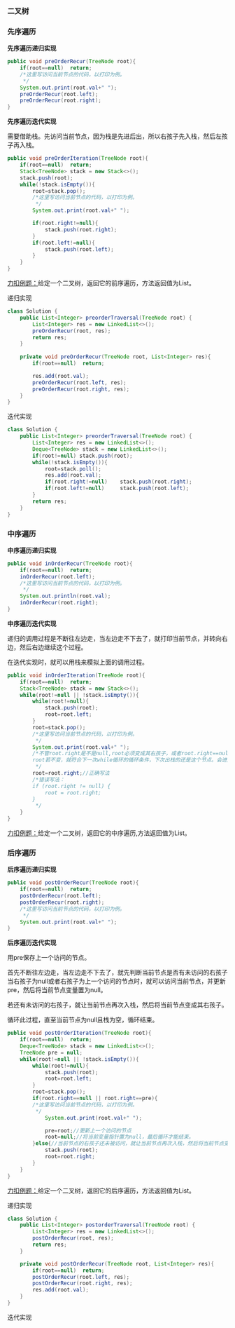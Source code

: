 ### 二叉树

### 先序遍历

**先序遍历递归实现**

```java
public void preOrderRecur(TreeNode root){
    if(root==null)  return;
    /*这里写访问当前节点的代码，以打印为例。
     */
    System.out.print(root.val+" ");
    preOrderRecur(root.left);
    preOrderRecur(root.right);
}
```

**先序遍历迭代实现**

需要借助栈。先访问当前节点，因为栈是先进后出，所以右孩子先入栈，然后左孩子再入栈。

```java
public void preOrderIteration(TreeNode root){
    if(root==null)  return;
    Stack<TreeNode> stack = new Stack<>();
    stack.push(root);
    while(!stack.isEmpty()){
        root=stack.pop();
        /*这里写访问当前节点的代码，以打印为例。
         */
        System.out.print(root.val+" "); 

        if(root.right!=null){
            stack.push(root.right);
        }
        if(root.left!=null){
            stack.push(root.left);
        }
    }
}
```
[力扣例题：](https://leetcode-cn.com/problems/binary-tree-preorder-traversal/)给定一个二叉树，返回它的前序遍历，方法返回值为List<Integer>。

递归实现
```java
class Solution {
    public List<Integer> preorderTraversal(TreeNode root) {
        List<Integer> res = new LinkedList<>();
        preOrderRecur(root, res);
        return res;
    }
    
    private void preOrderRecur(TreeNode root, List<Integer> res){
        if(root==null)  return;

        res.add(root.val);
        preOrderRecur(root.left, res);
        preOrderRecur(root.right, res);
    }
}
```
迭代实现
```java
class Solution {
    public List<Integer> preorderTraversal(TreeNode root) {
        List<Integer> res = new LinkedList<>();
        Deque<TreeNode> stack = new LinkedList<>(); 
        if(root!=null) stack.push(root);
        while(!stack.isEmpty()){
            root=stack.poll();
            res.add(root.val);
            if(root.right!=null)    stack.push(root.right);
            if(root.left!=null)     stack.push(root.left);
        }
        return res;
    }
}
```

### 中序遍历

**中序遍历递归实现**

```java
public void inOrderRecur(TreeNode root){
    if(root==null)  return;
    inOrderRecur(root.left);
    /*这里写访问当前节点的代码，以打印为例。
     */
    System.out.println(root.val);
    inOrderRecur(root.right);   
}
```
**中序遍历迭代实现**

递归的调用过程是不断往左边走，当左边走不下去了，就打印当前节点，并转向右边，然后右边继续这个过程。

在迭代实现时，就可以用栈来模拟上面的调用过程。

```java
public void inOrderIteration(TreeNode root){
    if(root==null)  return;
    Stack<TreeNode> stack = new Stack<>();
    while(root!=null || !stack.isEmpty()){
        while(root!=null){
            stack.push(root);
            root=root.left;
        }
        root=stack.pop();
        /*这里写访问当前节点的代码，以打印为例。
         */
        System.out.print(root.val+" ");
        /*不管root.right是不是null,root必须变成其右孩子，或者root.right==null是root变成null。
        root若不变，就符合下一次while循环的循环条件，下次出栈的还是这个节点。会进入死循环
         */
        root=root.right;//正确写法
        /*错误写法：
        if (root.right != null) {
            root = root.right;
        }
         */
    }
}
```
[力扣例题：](https://github.com/GrowTowardsSunlight/For-the-interview/blob/master/algorithm/二叉树的中序遍历.md)给定一个二叉树，返回它的中序遍历,方法返回值为List<Integer>。

### 后序遍历

**后序遍历递归实现**

```java
public void postOrderRecur(TreeNode root){
    if(root==null)  return;
    postOrderRecur(root.left);
    postOrderRecur(root.right);
    /*这里写访问当前节点的代码，以打印为例。
     */
    System.out.print(root.val+" ");
}
```

**后序遍历迭代实现**

用pre保存上一个访问的节点。

首先不断往左边走，当左边走不下去了，就先判断当前节点是否有未访问的右孩子当右孩子为null或者右孩子为上一个访问的节点时，就可以访问当前节点，并更新pre，然后将当前节点变量置为null。

若还有未访问的右孩子，就让当前节点再次入栈，然后将当前节点变成其右孩子。

循环此过程，直至当前节点为null且栈为空，循环结束。

```java
public void postOrderIteration(TreeNode root){
    if(root==null)  return;
    Deque<TreeNode> stack = new LinkedList<>();
    TreeNode pre = null;
    while(root!=null || !stack.isEmpty()){
        while(root!=null){
            stack.push(root);
            root=root.left;
        }
        root=stack.pop();
        if(root.right==null || root.right==pre){
        /*这里写访问当前节点的代码，以打印为例。
         */
            System.out.print(root.val+" ");

            pre=root;//更新上一个访问的节点
            root=null;//将当前变量指针置为null，最后循环才能结束。
        }else{//当前节点的右孩子还未被访问，就让当前节点再次入栈，然后将当前节点变成其右孩子。
            stack.push(root);
            root=root.right;
        }
    }
}
```

[力扣例题：](https://leetcode-cn.com/problems/binary-tree-postorder-traversal/submissions/)给定一个二叉树，返回它的后序遍历，方法返回值为List<Integer>。
    
递归实现
```java
class Solution {
    public List<Integer> postorderTraversal(TreeNode root) {
        List<Integer> res = new LinkedList<>();
        postOrderRecur(root, res);
        return res;
    }

    private void postOrderRecur(TreeNode root, List<Integer> res){
        if(root==null)  return;
        postOrderRecur(root.left, res);
        postOrderRecur(root.right, res);
        res.add(root.val);
    }
}
```
迭代实现
```java
```
